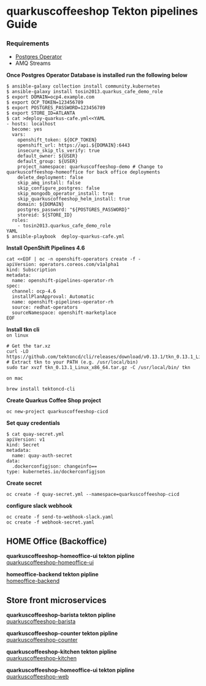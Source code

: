 # quarkuscoffeeshop Tekton pipelines Guide

### Requirements 
* [Postgres Operator](https://github.com/quarkuscoffeeshop/quarkuscoffeeshop-helm/wiki#install-postgres-operator)
* AMQ Streams

**Once Postgres Operator Database is installed run the following below**
```
$ ansible-galaxy collection install community.kubernetes
$ ansible-galaxy install tosin2013.quarkus_cafe_demo_role
$ export DOMAIN=ocp4.example.com
$ export OCP_TOKEN=123456789
$ export POSTGRES_PASSWORD=123456789
$ export STORE_ID=ATLANTA
$ cat >deploy-quarkus-cafe.yml<<YAML
- hosts: localhost
  become: yes
  vars:
    openshift_token: ${OCP_TOKEN}
    openshift_url: https://api.${DOMAIN}:6443
    insecure_skip_tls_verify: true
    default_owner: ${USER}
    default_group: ${USER}
    project_namespace: quarkuscoffeeshop-demo # Change to quarkuscoffeeshop-homeoffice for back office deployments 
    delete_deployment: false
    skip_amq_install: false
    skip_configure_postgres: false
    skip_mongodb_operator_install: true
    skip_quarkuscoffeeshop_helm_install: true
    domain: ${DOMAIN}
    postgres_password: "${POSTGRES_PASSWORD}"
    storeid: ${STORE_ID}
  roles:
    - tosin2013.quarkus_cafe_demo_role
YAML
$ ansible-playbook  deploy-quarkus-cafe.yml
```

**Install OpenShift Pipelines 4.6**
```
cat <<EOF | oc -n openshift-operators create -f -
apiVersion: operators.coreos.com/v1alpha1
kind: Subscription
metadata:
  name: openshift-pipelines-operator-rh
spec:
  channel: ocp-4.6
  installPlanApproval: Automatic
  name: openshift-pipelines-operator-rh
  source: redhat-operators
  sourceNamespace: openshift-marketplace
EOF
```

**Install tkn cli**  
`on linux`
```
# Get the tar.xz
curl -LO https://github.com/tektoncd/cli/releases/download/v0.13.1/tkn_0.13.1_Linux_x86_64.tar.gz
# Extract tkn to your PATH (e.g. /usr/local/bin)
sudo tar xvzf tkn_0.13.1_Linux_x86_64.tar.gz -C /usr/local/bin/ tkn
```

`on mac`
```
brew install tektoncd-cli
```

**Create Quarkus Coffee Shop project**
```
oc new-project quarkuscoffeeshop-cicd
```

**Set quay credentials**  
```
$ cat quay-secret.yml
apiVersion: v1
kind: Secret
metadata:
  name: quay-auth-secret
data:
  .dockerconfigjson: changeinfo==
type: kubernetes.io/dockerconfigjson
```

**Create secret**
```
oc create -f quay-secret.yml --namespace=quarkuscoffeeshop-cicd
```

**configure slack webhook**
```
oc create -f send-to-webhook-slack.yaml
oc create -f webhook-secret.yaml
```

## HOME Office (Backoffice)
**quarkuscoffeeshop-homeoffice-ui tekton pipline**  
[quarkuscoffeeshop-homeoffice-ui](quarkuscoffeeshop-homeoffice-ui/README.md)

**homeoffice-backend tekton pipline**  
[homeoffice-backend](homeoffice-backend/README.md)

## Store front microservices  

**quarkuscoffeeshop-barista tekton pipline**  
[quarkuscoffeeshop-barista](quarkuscoffeeshop-barista/README.md)

**quarkuscoffeeshop-counter tekton pipline**  
[quarkuscoffeeshop-counter](quarkuscoffeeshop-counter/README.md)

**quarkuscoffeeshop-kitchen tekton pipline**  
[quarkuscoffeeshop-kitchen](quarkuscoffeeshop-kitchen/README.md)

**quarkuscoffeeshop-homeoffice-ui tekton pipline**   
[quarkuscoffeeshop-web](quarkuscoffeeshop-web/README.md)




